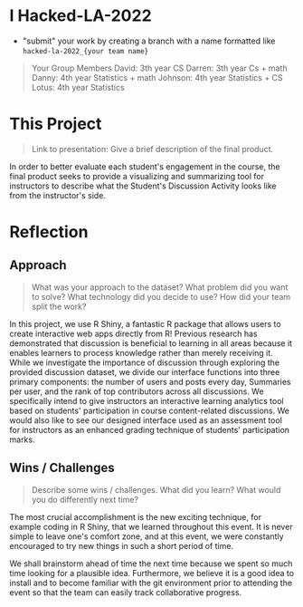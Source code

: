 # I Hacked-LA-2022
- "submit" your work by creating a branch with a name formatted like `hacked-la-2022_{your team name}`
  
> Your Group Members
David: 3th year CS
Darren: 3th year Cs + math
Danny:  4th year Statistics + math
Johnson: 4th year Statistics + CS
Lotus: 4th year Statistics

# This Project
> Link to presentation: 
> Give a brief description of the final product. 

In order to better evaluate each student's engagement in the course, the final product seeks to provide a visualizing and summarizing tool for instructors to describe what the Student's Discussion Activity looks like from the instructor's side.

# Reflection
## Approach
> What was your approach to the dataset? What problem did you want to solve? What technology did you decide to use? How did your team split the work?

In this project, we use R Shiny, a fantastic R package that allows users to create interactive web apps directly from R! Previous research has demonstrated that discussion is beneficial to learning in all areas because it enables learners to process knowledge rather than merely receiving it. While we investigate the importance of discussion through exploring the provided discussion dataset, we divide our interface functions into three primary components: the number of users and posts every day, Summaries per user, and the rank of top contributors across all discussions. We specifically intend to give instructors an interactive learning analytics tool based on students' participation in course content-related discussions. We would also like to see our designed interface used as an assessment tool for instructors as an enhanced grading technique of students' participation marks.

## Wins / Challenges
> Describe some wins / challenges. What did you learn? What would you do differently next time?

The most crucial accomplishment is the new exciting technique, for example coding in R Shiny,  that we learned throughout this event. It is never simple to leave one's comfort zone, and at this event, we were constantly encouraged to try new things in such a short period of time. 

We shall brainstorm ahead of time the next time because we spent so much time looking for a plausible idea. Furthermore, we believe it is a good idea to install and to become familiar with the git environment prior to attending the event so that the team can easily track collaborative progress.

